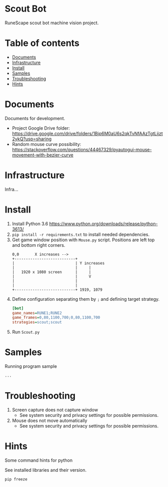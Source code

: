 # Scout Bot

RuneScape scout bot machine vision project.


Table of contents
=================
* [Documents](#documents)
* [Infrastructure](#infrastructure)
* [Install](#install)
* [Samples](#samples)
* [Troubleshooting](#troubleshooting)
* [Hints](#hints)



Documents
============
Documents for development.

* Project Google Drive folder:  
    https://drive.google.com/drive/folders/1Bjp6M0aU6s2qkTvNfAAzTgtLijzt2ykQ?usp=sharing
* Random mouse curve possibility:  
    https://stackoverflow.com/questions/44467329/pyautogui-mouse-movement-with-bezier-curve

Infrastructure
============
Infra...


Install
============

1. Install Python 3.6 https://www.python.org/downloads/release/python-3613/
2. `pip install -r requirements.txt` to install needed dependencies.
3. Get game window position with `Mouse.py` script. Positions are left top and bottom right corners.
    ```text
    0,0       X increases -->
    +---------------------------+
    |                           | Y increases
    |                           |     |
    |   1920 x 1080 screen      |     |
    |                           |     V
    |                           |
    |                           |
    +---------------------------+ 1919, 1079
    ```
4. Define configuration separating them by `;` and defining target strategy.
    ```ini
    [bot]
    game_names=RUNE1;RUNE2
    game_frames=0,80,1100,700;0,80,1100,700
    strategies=scout;scout
    ```
5. Run `Scout.py` 



Samples
============
Running program sample

```python
...
```

Troubleshooting
============

1. Screen capture does not capture window
    * See system security and privacy settings for possible permissions.  
2. Mouse does not move automatically
    * See system security and privacy settings for possible permissions.  


Hints
============
Some command hints for python

See installed libraries and their version.
```shell script
pip freeze
```
